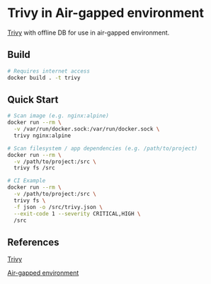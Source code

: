 # Trivy in Air-gapped environment

[Trivy](https://github.com/aquasecurity/trivy) with offline DB for use in air-gapped environment.

## Build

```sh
# Requires internet access
docker build . -t trivy
```

## Quick Start

```sh
# Scan image (e.g. nginx:alpine)
docker run --rm \
  -v /var/run/docker.sock:/var/run/docker.sock \
  trivy nginx:alpine

# Scan filesystem / app dependencies (e.g. /path/to/project)
docker run --rm \
  -v /path/to/project:/src \
  trivy fs /src

# CI Example
docker run --rm \
  -v /path/to/project:/src \
  trivy fs \
  -f json -o /src/trivy.json \
  --exit-code 1 --severity CRITICAL,HIGH \
  /src
```

## References

[Trivy](https://github.com/aquasecurity/trivy)

[Air-gapped environment](https://github.com/aquasecurity/trivy/blob/master/docs/air-gap.md)
